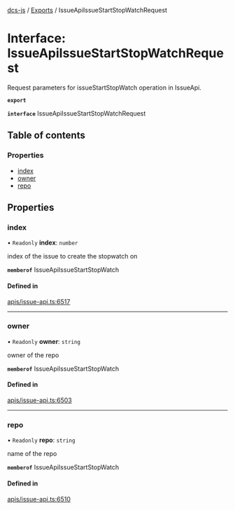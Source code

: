 [dcs-js](../README.md) / [Exports](../modules.md) / IssueApiIssueStartStopWatchRequest

# Interface: IssueApiIssueStartStopWatchRequest

Request parameters for issueStartStopWatch operation in IssueApi.

**`export`**

**`interface`** IssueApiIssueStartStopWatchRequest

## Table of contents

### Properties

- [index](IssueApiIssueStartStopWatchRequest.md#index)
- [owner](IssueApiIssueStartStopWatchRequest.md#owner)
- [repo](IssueApiIssueStartStopWatchRequest.md#repo)

## Properties

### <a id="index" name="index"></a> index

• `Readonly` **index**: `number`

index of the issue to create the stopwatch on

**`memberof`** IssueApiIssueStartStopWatch

#### Defined in

[apis/issue-api.ts:6517](https://github.com/unfoldingWord/dcs-js/blob/b29eb7a/apis/issue-api.ts#L6517)

___

### <a id="owner" name="owner"></a> owner

• `Readonly` **owner**: `string`

owner of the repo

**`memberof`** IssueApiIssueStartStopWatch

#### Defined in

[apis/issue-api.ts:6503](https://github.com/unfoldingWord/dcs-js/blob/b29eb7a/apis/issue-api.ts#L6503)

___

### <a id="repo" name="repo"></a> repo

• `Readonly` **repo**: `string`

name of the repo

**`memberof`** IssueApiIssueStartStopWatch

#### Defined in

[apis/issue-api.ts:6510](https://github.com/unfoldingWord/dcs-js/blob/b29eb7a/apis/issue-api.ts#L6510)
